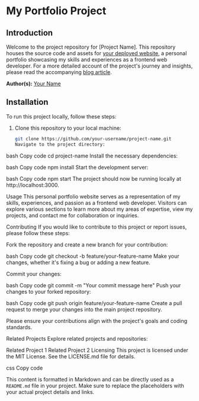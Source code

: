# My Portfolio Project

## Introduction

Welcome to the project repository for [Project Name]. This repository houses the source code and assets for [your deployed website](https://www.your-website-link.com), a personal portfolio showcasing my skills and experiences as a frontend web developer. For a more detailed account of the project's journey and insights, please read the accompanying [blog article](https://www.blog-link.com).

**Author(s):** [Your Name](https://www.linkedin.com/in/your-linkedin-profile)

## Installation

To run this project locally, follow these steps:

1. Clone this repository to your local machine:

    ```bash
    git clone https://github.com/your-username/project-name.git
    Navigate to the project directory:
    ```

bash
Copy code
cd project-name
Install the necessary dependencies:

bash
Copy code
npm install
Start the development server:

bash
Copy code
npm start
The project should now be running locally at http://localhost:3000.

Usage
This personal portfolio website serves as a representation of my skills, experiences, and passion as a frontend web developer. Visitors can explore various sections to learn more about my areas of expertise, view my projects, and contact me for collaboration or inquiries.

Contributing
If you would like to contribute to this project or report issues, please follow these steps:

Fork the repository and create a new branch for your contribution:

bash
Copy code
git checkout -b feature/your-feature-name
Make your changes, whether it's fixing a bug or adding a new feature.

Commit your changes:

bash
Copy code
git commit -m "Your commit message here"
Push your changes to your forked repository:

bash
Copy code
git push origin feature/your-feature-name
Create a pull request to merge your changes into the main project repository.

Please ensure your contributions align with the project's goals and coding standards.

Related Projects
Explore related projects and repositories:

Related Project 1
Related Project 2
Licensing
This project is licensed under the MIT License. See the LICENSE.md file for details.

css
Copy code

This content is formatted in Markdown and can be directly used as a `README.md` file in your project. Make sure to replace the placeholders with your actual project details and links.
